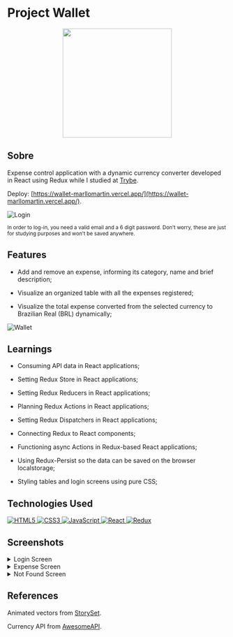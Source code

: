
# Project Wallet
<div align="center">
<img src=https://i.imgur.com/l1nbqw8.png width="250px">
</div>

## Sobre
Expense control application with a dynamic currency converter developed in React using Redux while I studied at [Trybe](https://www.betrybe.com/).

Deploy: [https://wallet-marllomartin.vercel.app/](https://wallet-marllomartin.vercel.app/).

![Login](https://github.com/marllomartin/wallet/blob/master/public/login.gif)

<sup>In order to log-in, you need a valid email and a 6 digit password. Don't worry, these are just for studying purposes and won't be saved anywhere.</sup>


## Features

  - Add and remove an expense, informing its category, name and brief description;

  - Visualize an organized table with all the expenses registered;
  
  - Visualize the total expense converted from the selected currency to Brazilian Real (BRL) dynamically;

![Wallet](https://github.com/marllomartin/wallet/blob/master/public/wallet.gif)

## Learnings

  * Consuming API data in React applications;
  
  * Setting Redux Store in React applications;

  * Setting Redux Reducers in React applications;
  
  * Planning Redux Actions in React applications;
  
  * Setting Redux Dispatchers in React applications;
  
  * Connecting Redux to React components;
  
  * Functioning async Actions in Redux-based React applications;
  
  * Using Redux-Persist so the data can be saved on the browser localstorage;

  * Styling tables and login screens using pure CSS;

## Technologies Used

<a href="https://www.w3schools.com/html/">
<img 
     src="https://img.shields.io/badge/html5-E34F26?style=for-the-badge&logo=html5&logoColor=fff&logoWidth=25"
     alt="HTML5"
/>
</a>
<a href="https://www.w3schools.com/css/">
<img
     src="https://img.shields.io/badge/css3-1572B6?style=for-the-badge&logo=css3&logoColor=fff&logoWidth=25"
     alt="CSS3"
/>   
</a>
<a href="https://javascript.com/">
<img 
    src="https://img.shields.io/badge/javascript-F0DB4F?style=for-the-badge&logo=javascript&logoColor=323330&logoWidth=25"
    alt="JavaScript"
/>
</a>
<a href="https://reactjs.org/">
<img 
    src="https://img.shields.io/badge/react-282C34?style=for-the-badge&logo=react&logoColor=69DAFB&logoWidth=25"
    alt="React"
    href="https://reactjs.org/" 
/>
</a>
<a href="https://reduxjs.org/">
<img 
    src="https://img.shields.io/badge/redux-764ABC?style=for-the-badge&logo=redux&logoColor=fff&logoWidth=20"
    alt="Redux"
/>
</a>
</div>

## Screenshots

<details>
 <summary>Login Screen</summary>
 <img src=https://i.imgur.com/A6gcnyP.png width="800px" >
</details>

<details>
 <summary>Expense Screen</summary>
 <img src=https://i.imgur.com/vfTn4uQ.png width="800px" >
</details>

<details>
  <summary>Not Found Screen</summary>
  <img src=https://i.imgur.com/dTcuSHP.png width="800px">
</details>

## References

Animated vectors from [StorySet](https://storyset.com/).

Currency API from [AwesomeAPI](https://docs.awesomeapi.com.br/api-de-moedas).
